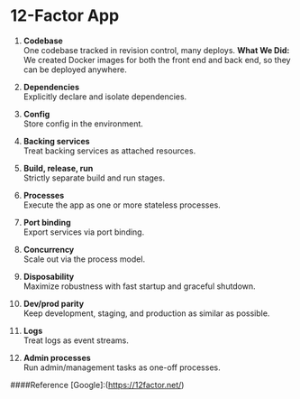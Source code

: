 # 12-Factor App

1. **Codebase**  
   One codebase tracked in revision control, many deploys.
   **What We Did:**
   We created Docker images for both the front end and back end, so they can be deployed anywhere.


3. **Dependencies**  
   Explicitly declare and isolate dependencies.

4. **Config**  
   Store config in the environment.

5. **Backing services**  
   Treat backing services as attached resources.

6. **Build, release, run**  
   Strictly separate build and run stages.

7. **Processes**  
   Execute the app as one or more stateless processes.

8. **Port binding**  
   Export services via port binding.

9. **Concurrency**  
   Scale out via the process model.

10. **Disposability**  
   Maximize robustness with fast startup and graceful shutdown.

11. **Dev/prod parity**  
    Keep development, staging, and production as similar as possible.

12. **Logs**  
    Treat logs as event streams.

13. **Admin processes**  
    Run admin/management tasks as one-off processes.

####Reference
[Google]:(https://12factor.net/)
